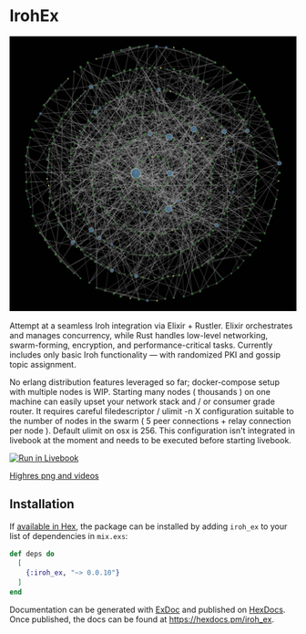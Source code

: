 # IrohEx
![2000 node iroh swarm](https://raw.githubusercontent.com/adiibanez/iroh_ex/refs/heads/main/media/iroh_swarm.jpg)

Attempt at a seamless Iroh integration via Elixir + Rustler.
Elixir orchestrates and manages concurrency, while Rust handles low-level networking, swarm-forming, encryption, and performance-critical tasks.
Currently includes only basic Iroh functionality — with randomized PKI and gossip topic assignment.

No erlang distribution features leveraged so far; docker-compose setup with multiple nodes is WIP. Starting many nodes ( thousands ) on one machine can easily upset your network stack and / or consumer grade router. It requires careful filedescriptor / ulimit -n X configuration suitable to the number of nodes in the swarm ( 5 peer connections + relay connection per node ). Default ulimit on osx is 256. This configuration isn't integrated in livebook at the moment and needs to be executed before starting livebook. 

[![Run in Livebook](https://livebook.dev/badge/v1/blue.svg)](https://livebook.dev/run?url=https://github.com/adiibanez/iroh_ex/blob/main/livebooks/sigmajs.livemd)

[Highres png and videos](https://github.com/adiibanez/iroh_ex/releases/tag/MEDIA)

## Installation

If [available in Hex](https://hex.pm/docs/publish), the package can be installed
by adding `iroh_ex` to your list of dependencies in `mix.exs`:

```elixir
def deps do
  [
    {:iroh_ex, "~> 0.0.10"}
  ]
end
```

Documentation can be generated with [ExDoc](https://github.com/elixir-lang/ex_doc)
and published on [HexDocs](https://hexdocs.pm). Once published, the docs can
be found at <https://hexdocs.pm/iroh_ex>.
